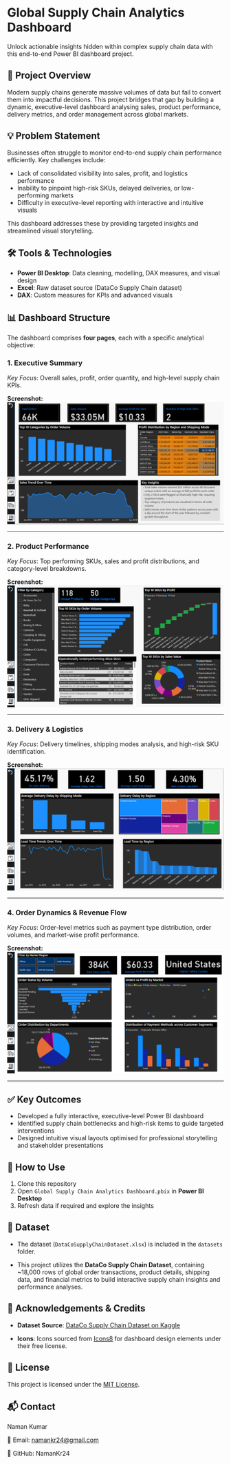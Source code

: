 # Global Supply Chain Analytics Dashboard

Unlock actionable insights hidden within complex supply chain data with this end-to-end Power BI dashboard project.

## 📌 Project Overview

Modern supply chains generate massive volumes of data but fail to convert them into impactful decisions. This project bridges that gap by building a dynamic, executive-level dashboard analysing sales, product performance, delivery metrics, and order management across global markets.

## 💡 Problem Statement

Businesses often struggle to monitor end-to-end supply chain performance efficiently. Key challenges include:

- Lack of consolidated visibility into sales, profit, and logistics performance  
- Inability to pinpoint high-risk SKUs, delayed deliveries, or low-performing markets  
- Difficulty in executive-level reporting with interactive and intuitive visuals

This dashboard addresses these by providing targeted insights and streamlined visual storytelling.

## 🛠️ Tools & Technologies

- **Power BI Desktop**: Data cleaning, modelling, DAX measures, and visual design  
- **Excel**: Raw dataset source (DataCo Supply Chain dataset)  
- **DAX**: Custom measures for KPIs and advanced visuals

## 📊 Dashboard Structure

The dashboard comprises **four pages**, each with a specific analytical objective:

### 1. Executive Summary

_Key Focus_: Overall sales, profit, order quantity, and high-level supply chain KPIs.

**Screenshot:**  
![Executive Summary](images/executive_summary.png)

---

### 2. Product Performance

_Key Focus_: Top performing SKUs, sales and profit distributions, and category-level breakdowns.

**Screenshot:**  
![Product Performance](images/product_performance.png)

---

### 3. Delivery & Logistics

_Key Focus_: Delivery timelines, shipping modes analysis, and high-risk SKU identification.

**Screenshot:**  
![Delivery & Logistics](images/delivery_logistics.png)

---

### 4. Order Dynamics & Revenue Flow

_Key Focus_: Order-level metrics such as payment type distribution, order volumes, and market-wise profit performance.

**Screenshot:**  
![Order Management](images/order_revenue.png)

---

## ✅ Key Outcomes

- Developed a fully interactive, executive-level Power BI dashboard  
- Identified supply chain bottlenecks and high-risk items to guide targeted interventions  
- Designed intuitive visual layouts optimised for professional storytelling and stakeholder presentations

## 🚀 How to Use

1. Clone this repository  
2. Open `Global Supply Chain Analytics Dashboard.pbix` in **Power BI Desktop**  
3. Refresh data if required and explore the insights

## 📁 Dataset

- The dataset (`DataCoSupplyChainDataset.xlsx`) is included in the `datasets` folder.

- This project utilizes the **DataCo Supply Chain Dataset**, containing ~18,000 rows of global order transactions, product details, shipping data, and financial metrics to build interactive supply chain insights and performance analyses.

## 🤝 Acknowledgements & Credits

- **Dataset Source**: [DataCo Supply Chain Dataset on Kaggle](https://www.kaggle.com/datasets)
  
- **Icons**: Icons sourced from [Icons8](https://icons8.com/) for dashboard design elements under their free license.


## 📄 License

This project is licensed under the [MIT License](LICENSE).

## 📬 Contact

Naman Kumar

📧 Email: namankr24@gmail.com

🔗 GitHub: NamanKr24
